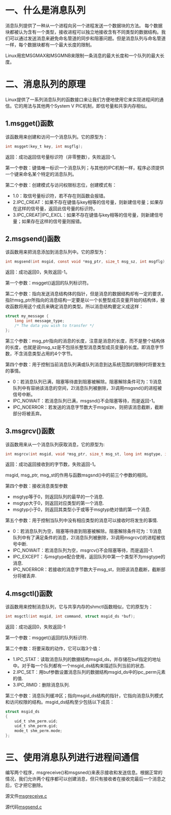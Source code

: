 # 一、什么是消息队列
消息队列提供了一种从一个进程向另一个进程发送一个数据块的方法。  每个数据块都被认为含有一个类型，接收进程可以独立地接收含有不同类型的数据结构。我们可以通过发送消息来避免命名管道的同步和阻塞问题。但是消息队列与命名管道一样，每个数据块都有一个最大长度的限制。<br>

Linux用宏MSGMAX和MSGMNB来限制一条消息的最大长度和一个队列的最大长度。<br>

# 二、消息队列的原理
Linux提供了一系列消息队列的函数接口来让我们方便地使用它来实现进程间的通信。它的用法与其他两个System V PIC机制，即信号量和共享内存相似。<br>

## 1.msgget()函数
该函数用来创建和访问一个消息队列。它的原型为：<br>
```c
int msgget(key_t key, int msgflg);
```
返回：成功返回信号量标识符（非零整数），失败返回-1。<br>

第一个参数：键值唯一标识一个消息队列；与其他的IPC机制一样，程序必须提供一个键来命名某个特定的消息队列。<br>

第二个参数：创建模式与访问权限标志位，创建模式有：
* 1.0：取信号量标识符，若不存在则函数会报错。<br>
* 2.IPC_CREAT：如果不存在键值与key相等的信号量，则新建信号量；如果存在这样的信号量，返回此信号量的标识符。<br>
* 3.IPC_CREAT|IPC_EXCL：如果不存在键值与key相等的信号量，则新建信号量；如果存在这样的信号量则报错。<br>

## 2.msgsend()函数
该函数用来把消息添加到消息队列中。它的原型为：<br>
```c
int msgsend(int msgid, const void *msg_ptr, size_t msg_sz, int msgflg);
```
返回：成功返回0，失败返回-1。<br>

第一个参数：msgget()返回的队列标识符。<br>

第二个参数：指向发送消息结构体的指针，但是消息的数据结构却有一定的要求，指针msg_ptr所指向的消息结构一定要是以一个长整型成员变量开始的结构体，接收函数将用这个成员来确定消息的类型。所以消息结构要定义成这样：<br>
```c
struct my_message {
    long int message_type;
    /* The data you wish to transfer */
};
```
第三个参数：msg_ptr指向的消息的长度，注意是消息的长度，而不是整个结构体的长度，也就是说msg_sz是不包括长整型消息类型成员变量的长度。即消息字节数，不含消息类型占用的4个字节。<br>

第四个参数：用于控制当前消息队列满或队列消息到达系统范围的限制时将要发生的事情。<br>
* 0：若消息队列已满，阻塞等待直到阻塞被解除。阻塞解除条件可为：1)消息队列中有容纳该消息的空间，2)消息队列被删除，3)调用msgsnd()的进程被信号中断。<br>
* IPC_NOWAIT：若消息队列已满，msgsnd()不会阻塞等待，而是返回-1。<br>
* IPC_NOERROR：若发送的消息字节数大于msgsize，则把该消息截断，截断部分将被丢弃。<br>

## 3.msgrcv()函数
该函数用来从一个消息队列获取消息，它的原型为:<br>
```c
int msgrcv(int msgid, void *msg_ptr, size_t msg_st, long int msgtype, int msgflg);
```
返回：成功返回接收到的字节数，失败返回-1。<br>

msgid, msg_ptr, msg_st的作用与函数msgsnd()中的前三个参数的相同。<br>

第四个参数：接收消息类型参数<br>
* msgtyp等于0，则返回队列的最早的一个消息.<br>
* msgtyp大于0，则返回对应类型的第一个消息.<br>
* msgtyp小于0，则返回其类型小于或等于msgtyp绝对值的第一个消息.<br>

第五个参数：用于控制当队列中没有相应类型的消息可以接收时将发生的事情.<br>
* 0：若消息队列为空，阻塞等待直到阻塞被解除。阻塞解除条件可为：1)消息队列中有了满足条件的消息，2)消息队列被删除，3)调用msgrcv()的进程被信号中断.<br>
* IPC_NOWAIT：若消息队列为空，msgrcv()不会阻塞等待，而是返回-1.<br>
* IPC_EXCEPT：与msgtype配合使用，返回队列中第一个类型不为msgtype的消息.<br>
* IPC_NOERROR：若接收的消息字节数大于msg_st，则把该消息截断，截断部分将被丢弃.<br>

## 4.msgctl()函数
该函数用来控制消息队列，它与共享内存的shmctl函数相似，它的原型为：<br>
```c
int msgctl(int msgid, int command, struct msgid_ds *buf);
```
返回：成功返回0，失败返回-1<br>

第一个参数：msgget()返回的队列标识符.<br>

第二个参数：将要采取的动作，它可以取3个值：
* 1.IPC_STAT：读取消息队列的数据结构msgid_ds，并存储在buf指定的地址中。对于每一个队列都有一个msgid_ds结构来描述队列当前的状态.<br>
* 2.IPC_SET：用buf参数设置消息队列的数据结构msgid_ds中的ipc_perm元素的值.<br>
* 3.IPC_RMID：删除消息队列.<br>

第三个参数：消息队列缓冲区；指向msgid_ds结构的指针，它指向消息队列模式和访问权限的结构。msgid_ds结构至少包括以下成员：<br>
```c
struct msgid_ds
{
    uid_t shm_perm.uid;
    uid_t shm_perm.gid;
    mode_t shm_perm.mode;
};
```

# 三、使用消息队列进行进程间通信
编写两个程序，msgreceive()和msgsned()来表示接收和发送信息。根据正常的情况，我们允许两个程序都可以创建消息，但只有接收者在接收完最后一个消息之后，它才把它删除。

源文件[msgreceive.c](https://github.com/yiyading/Embedded-software/blob/master/%E6%B6%88%E6%81%AF%E9%98%9F%E5%88%97%E9%80%9A%E4%BF%A1/msgreceive.c)

源代码[msgsend.c](https://github.com/yiyading/Embedded-software/blob/master/%E6%B6%88%E6%81%AF%E9%98%9F%E5%88%97%E9%80%9A%E4%BF%A1/msgsend.c)


